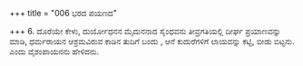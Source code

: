 +++
title = "006 ಭರದ ಪಯಣದ"

+++
6. ದೊರೆಯೇ ಕೇಳು, ದುರ್ಯೋಧನನ ಮೈದುನನಾದ ಸೈಂಧವನು ತೀವ್ರಗತಿಯಲ್ಲಿ ದೀರ್ಘ ಪ್ರಯಾಣವನ್ನು ಮಾಡಿ, ಧರ್ಮರಾಯನ  ಆಶ್ರಮವಿರುವ ಕಾಡಿನ ತುದಿಗೆ ಬಂದು , ಆನೆ ಕುದುರೆಗಳಿಗೆ ಲಾಯವನ್ನು ಕಟ್ಟಿ, ಬೀಡು ಬಿಟ್ಟನು. ಎಂದು ವೈಶಂಪಾಯನನು ಹೇಳಿದನು.